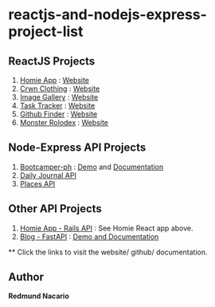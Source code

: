 # reactjs-and-nodejs-express-project-list

## ReactJS Projects

1. [Homie App](https://github.com/homie-avion/homie-react) : [Website](https://homie-app.netlify.app/)
2. [Crwn Clothing](https://github.com/redmundnacario/crwn-clothing) : [Website](https://crwn-clothing-ph.netlify.app/)
3. [Image Gallery](https://github.com/redmundnacario/image-gallery) : [Website](https://redmundnacario.github.io/image-gallery/)
4. [Task Tracker](https://github.com/redmundnacario/task-tracker) : [Website](https://redmundnacario.github.io/task-tracker/)
5. [Github Finder](https://github.com/redmundnacario/finder.github) : [Website](https://githubfinder-redmundnacario.netlify.app/)
6. [Monster Rolodex](https://github.com/redmundnacario/monsters-rolodex) : [Website](https://redmundnacario.github.io/monsters-rolodex/)

## Node-Express API Projects
1. [Bootcamper-ph](https://github.com/redmundnacario/DevCamper-API-node-express) : [Demo](https://github.com/redmundnacario/DevCamper-API-node-express) and [Documentation](https://documenter.getpostman.com/view/4750687/UV5RkKRA)
2. [Daily Journal API](https://github.com/redmundnacario/mern-journal-api)
3. [Places API](https://github.com/redmundnacario/node-express/tree/master/places-app)

## Other API Projects
1. [Homie App - Rails API](https://github.com/homie-avion/homie-rails-api-v2) : See Homie React app above.
2. [Blog - FastAPI](https://github.com/redmundnacario/blog-FastAPI) : [Demo and Documentation](https://0ma6fr.deta.dev/docs)

** Click the links to visit the website/ github/ documentation.

## Author

**Redmund Nacario**
